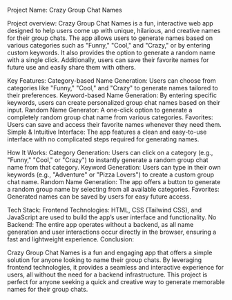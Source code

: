 Project Name: Crazy Group Chat Names

Project overview:
Crazy Group Chat Names is a fun, interactive web app designed to help users come up with unique, hilarious, and creative names for their group chats. The app allows users to generate names based on various categories such as "Funny," "Cool," and "Crazy," or by entering custom keywords. It also provides the option to generate a random name with a single click. Additionally, users can save their favorite names for future use and easily share them with others.

Key Features:
Category-based Name Generation: Users can choose from categories like "Funny," "Cool," and "Crazy" to generate names tailored to their preferences.
Keyword-based Name Generation: By entering specific keywords, users can create personalized group chat names based on their input.
Random Name Generator: A one-click option to generate a completely random group chat name from various categories.
Favorites: Users can save and access their favorite names whenever they need them.
Simple & Intuitive Interface: The app features a clean and easy-to-use interface with no complicated steps required for generating names.

How It Works:
Category Generation: Users can click on a category (e.g., "Funny," "Cool," or "Crazy") to instantly generate a random group chat name from that category.
Keyword Generation: Users can type in their own keywords (e.g., "Adventure" or "Pizza Lovers") to create a custom group chat name.
Random Name Generation: The app offers a button to generate a random group name by selecting from all available categories.
Favorites: Generated names can be saved by users for easy future access.

Tech Stack:
Frontend Technologies: HTML, CSS (Tailwind CSS), and JavaScript are used to build the app’s user interface and functionality.
No Backend: The entire app operates without a backend, as all name generation and user interactions occur directly in the browser, ensuring a fast and lightweight experience.
Conclusion:

Crazy Group Chat Names is a fun and engaging app that offers a simple solution for anyone looking to name their group chats. By leveraging frontend technologies, it provides a seamless and interactive experience for users, all without the need for a backend infrastructure. This project is perfect for anyone seeking a quick and creative way to generate memorable names for their group chats.

